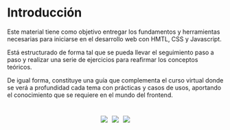 # Introducción

Este material tiene como objetivo entregar los fundamentos y herramientas necesarias para iniciarse en el desarrollo web con HMTL, CSS y Javascript.

Está estructurado de forma tal que se pueda llevar el seguimiento paso a paso y realizar una serie de ejercicios para reafirmar los conceptos teóricos.

De igual forma, constituye una guía que complementa el curso virtual donde se verá a profundidad cada tema con prácticas y casos de usos, aportando el conocimiento que se requiere en el mundo del frontend.

<div style="width: 15%; margin: 40px auto; display: flex; justify-content: center; gap: 10px">
  <!-- <img src="http://www.cursosgis.com/wp-content/uploads/2017/06/lenguajes_1.png" /> -->
  <img src='https://upload.wikimedia.org/wikipedia/commons/3/38/HTML5_Badge.svg'>
  <img src='https://upload.wikimedia.org/wikipedia/commons/6/62/CSS3_logo.svg'>
  <img src='https://upload.wikimedia.org/wikipedia/commons/9/99/Unofficial_JavaScript_logo_2.svg'>
</div>

<!--
## Imágenes

#### Imágen desde Picsum Photos

![mi imagen desde lorem](https://picsum.photos/500/300)

#### Imágen local

<img :src="$withBase('/img/imagen-local.jpg')">

:::tip Nota
Un sistema de gestión de paquetes, también conocido como gestor de paquetes, es una colección de herramientas que sirven para automatizar el proceso de instalación, actualización, configuración y eliminación de paquetes de software.
:::
:::warning Nota
Un sistema de gestión de paquetes, también conocido como gestor de paquetes, es una colección de herramientas que sirven para automatizar el proceso de instalación, actualización, configuración y eliminación de paquetes de software.
:::
:::danger Nota
Un sistema de gestión de paquetes, también conocido como gestor de paquetes, es una colección de herramientas que sirven para automatizar el proceso de instalación, actualización, configuración y eliminación de paquetes de software.
:::

> hola

`hola`

```
Hola
```

| `NOTE` | This is something I want you to notice. It has a lot of text, and I want that text to wrap within a cell to the right of the `NOTE`, instead of under it. |
| ------ | --------------------------------------------------------------------------------------------------------------------------------------------------------- |

| Primera columna | Segunda columna | Tercera columna |
| --------------- | --------------- | --------------- | --- |
| Contenido 1-1   | Contenido 1-2   | Contenido 1-3   |
| Contenido 2-1   | Contenido 2-2   | Contenido 2-3   |
| Contenido 3-1   | Contenido 3-2   | Contenido 3-3   | -->
